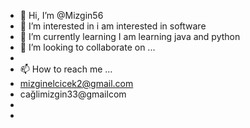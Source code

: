 - 👋 Hi, I’m @Mizgin56
- 👀 I’m interested in 
i am interested in software
- 🌱 I’m currently learning 
I am learning java and python
- 💞️ I’m looking to collaborate on ...
- 
- 📫 How to reach me ...
- mizginelcicek2@gmail.com
- cağlimizgin33@gmailcom
- 
- 

<!---
Mizgin56/Mizgin56 is a ✨ special ✨ repository because its `README.md` (this file) appears on your GitHub profile.
You can click the Preview link to take a look at your changes.
--->
